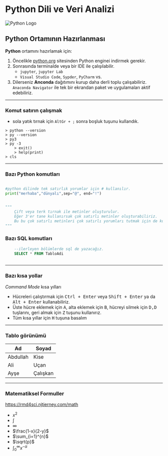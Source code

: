 # Python Dili ve Veri Analizi

![Python Logo](https://www.python.org/static/img/python-logo@2x.png)

## Python Ortamının Hazırlanması

**Python** ortamını hazırlamak için:

1. Öncelikle [python.org](https://www.python.org/) sitesinden Python enginei indirmek gerekir.
2. Sonrasında terminalde veya bir IDE ile çalışılabilir.
    * `jupyter`, `jupyter Lab`
    * `Visual Studio Code`, `Sypder`, `PyCharm` vs.
3. Dilerseniz **Anconda** dağıtımını kurup daha derli toplu çalışabiliriz. `Anaconda Navigator` ile tek bir ekrandan paket ve uygulamaları aktif edebiliriz.

---

### Komut satırın çalışmak

* sola yatık tırnak için `AltGr + ;` sonra boşluk tuşunu kullandık.

```shell
> python --version
> py --version
> py3
> py -3
    > exit()
    > help(print)
> cls
```

---

### Bazı Python komutları

```python

#python dilinde tek satırlık yorumlar için # kullanılır.
print("merhaba","dünyalı",sep="@", end="!")


"""
    Çift veya terk tırnak ile metinler oluşturulur.
    Eğer 3'er tane kullanırsak çok satırlı metinler oluşturabiliriz.
    Bu bu çok satırlı metinleri çok satırlı yorumları tutmak için de kullanıyoruz.
"""
```

### Bazı SQL komutları

```sql
    --ilerleyen bölümlerde sql de yazacağız.
    SELECT * FROM TabloAdi
    
```


---

### Bazı kısa yollar

*Command Mode* kısa yılları

* Hücreleri çalıştırmak için <kbd>Ctrl + Enter</kbd> veya <kbd>Shift + Enter</kbd> ya da <kbd>Alt + Enter</kbd> kullanabiliriz.
* Üste hücre eklemek için <kbd>A</kbd>, alta eklemek için <kbd>B</kbd>, hücreyi silmek için <kbd>D,D</kbd> tuşlarını, geri almak için <kbd>Z</kbd> tuşunu kullanırız.
* Tüm kısa yıllar için <kbd>H</kbd> tuşuna basalım

---

### Tablo görünümü

|Ad|Soyad|
|---|----|
|Abdullah|Kise|
|Ali|Uçan|
|Ayşe|Çalışkan|

---

### Matematiksel Formuller
https://rmd4sci.njtierney.com/math

* $x^2$ 
* $\int$
* $\infty$
* $\frac{1-x}{2-y}$
* $\sum_{i=1}^{n}$
* $\sqrt{p}$
* $\int_0^\infty x^{-\alpha}$
